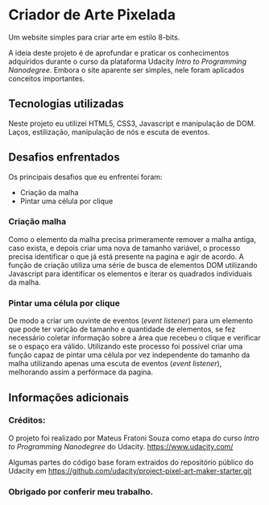 # Criador de Arte Pixelada

Um website simples para criar arte em estilo 8-bits.

A ideia deste projeto é de aprofundar e praticar os conhecimentos adquiridos durante o curso da plataforma Udacity *Intro to Programming Nanodegree*.
Embora o site aparente ser simples, nele foram aplicados conceitos importantes.


## Tecnologias utilizadas
Neste projeto eu utilizei HTML5, CSS3, Javascript e manipulação de DOM. Laços, estilização, manipulação de nós e escuta de eventos.


## Desafios enfrentados
Os principais desafios que eu enfrentei foram:

 - Criação da malha
 - Pintar uma célula por clique

 ### Criação malha
 Como o elemento da malha precisa primeramente remover a malha antiga, caso exista, e depois criar uma nova de tamanho variável, o processo precisa identificar o que já está presente na pagina e agir de acordo. A função de criação utiliza uma série de busca de elementos DOM utilizando Javascript para identificar os elementos e iterar os quadrados individuais da malha.

 ### Pintar uma célula por clique
 De modo a criar um ouvinte de eventos (*event listener*) para um elemento que pode ter varição de tamanho e quantidade de elementos, se fez necessário coletar informação sobre a área que recebeu o clique e verificar se o espaço era válido. Utilizando este processo foi possivel criar uma função capaz de pintar uma célula por vez independente do tamanho da malha utilizando apenas uma escuta de eventos (*event listener*), melhorando assim a perfórmace da pagina.

 ## Informações adicionais
 ### Créditos:
 O projeto foi realizado por Mateus Fratoni Souza como etapa do curso *Intro to Programming Nanodegree* do Udacity. https://www.udacity.com/
 
 Algumas partes do código base foram extraidos do repositório público do Udacity em https://github.com/udacity/project-pixel-art-maker-starter.git

### Obrigado por conferir meu trabalho.